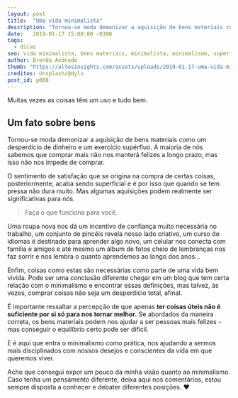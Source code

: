 ```yaml
---
layout: post
title:  "Uma vida minimalista"
description: "Tornou-se moda demonizar a aquisição de bens materiais como um desperdício de dinheiro e um exercício supérfluo. A maioria de nós sabemos que comprar mais não nos manterá felizes a longo prazo..."
date:   2019-01-17 15:00:00 -0300
tags:
  - dicas
seo: vida minimalista, bens materiais, minimalista, minimalismo, superfluo, compra, superficial, roupa nova, celular, coisas úteis
author: Brenda Andrade
thumb: "https://altosinsights.com/assets/uploads/2019-01-17-uma-vida-minimalista.jpg"
creditos: Unsplash/@dylu
post_id: p008
---
```

Muitas vezes as coisas têm um uso e tudo bem.

##  Um fato sobre bens

Tornou-se moda demonizar a aquisição de bens materiais como um desperdício de dinheiro e um exercício supérfluo. A maioria de nós sabemos que comprar mais não nos manterá felizes a longo prazo, mas isso não nos impede de comprar.

O sentimento de satisfação que se origina na compra de certas coisas, posteriormente, acaba sendo superficial e é por isso que quando se tem pressa não dura muito. Mas algumas aquisições podem realmente ser significativas para nós.

> Faça o que funciona para você.

Uma roupa nova nos dá um incentivo de confiança muito necessária no trabalho, um conjunto de pincéis revela nosso lado criativo, um curso de idiomas é destinado para aprender algo novo, um celular nos conecta com família e amigos e até mesmo um álbum de fotos cheio de lembranças nos faz sorrir e nos lembra o quanto aprendemos ao longo dos anos...

Enfim, coisas como estas são necessárias como parte de uma vida bem vivida.  Pode ser uma conclusão diferente chegar em um blog que tem certa relação com o minimalismo e encontrar essas definições, mas talvez, às vezes, comprar coisas não seja um desperdício total, afinal.

É importante ressaltar a percepção de que  apenas **ter coisas úteis não é suficiente por si só para nos tornar melhor.** Se abordados da maneira correta, os bens materiais podem nos ajudar a ser pessoas mais felizes - mas conseguir o equilíbrio certo pode ser difícil.

E é aqui que entra o minimalismo como prática, nos ajudando a sermos mais  disciplinados  com nossos desejos e conscientes da vida em que queremos viver.

Acho que consegui expor um pouco da minha visão quanto ao minimalismo. Caso tenha um pensamento diferente, deixa aqui nos comentários, estou sempre disposta a conhecer e debater diferentes posições. ❤️


<div class="adsmobile">
<ins class="adsbygoogle"
     style="display:block; text-align:center;"
     data-ad-layout="in-article"
     data-ad-format="fluid"
     data-ad-client="ca-pub-8078000237589807"
     data-ad-slot="9245457524"></ins>
<script>
     (adsbygoogle = window.adsbygoogle || []).push({});
</script>
</div>
